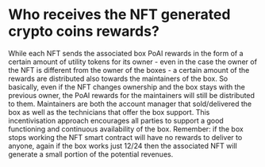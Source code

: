 # Who receives the NFT generated crypto coins rewards?

While each NFT sends the associated box PoAI rewards in the form of a certain amount of utility tokens for its owner - even in the case the owner of the NFT is different from the owner of the boxes - a certain amount of the rewards are distributed also towards the maintainers of the box. So basically, even if the NFT changes ownership and the box stays with the previous owner, the PoAI rewards for the maintainers will still be distributed to them. Maintainers are both the account manager that sold/delivered the box as well as the technicians that offer the box support. This incentivisation approach encourages all parties to support a good functioning and continuous availability of the box. Remember: if the box stops working the NFT smart contract will have no rewards to deliver to anyone, again if the box works just 12/24 then the associated NFT will generate a small portion of the potential revenues.
